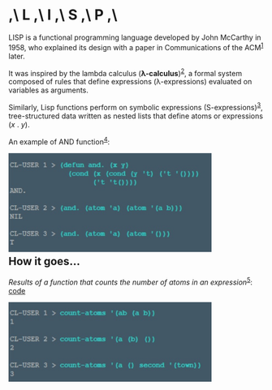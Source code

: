 # ,\ L ,\ I ,\ S ,\ P ,\

LISP is a functional programming language developed by John McCarthy in 1958, who explained its design with a paper in Communications of the ACM<sup>[1]</sup> later.

It was inspired by the lambda calculus (__λ-calculus__)<sup>[2]</sup>, a formal system composed of rules that define expressions (λ-expressions) evaluated on variables as arguments. 

Similarly, Lisp functions perform on symbolic expressions (S-expressions)<sup>[3]</sup>, tree-structured data written as nested lists that define atoms or expressions (_x_ . _y_).

An example of AND function<sup>[4]</sup>:

<img align="left" src="images/and.jpg" width="400"/>

<p>&nbsp;</p>
<p>&nbsp;</p>
<p>&nbsp;</p>
<p>&nbsp;</p>
<p>&nbsp;</p>
<p>&nbsp;</p>

## How it goes...


_Results of a function that counts the number of atoms in an expression_<sup>[5]</sup>: [code](https://github.com/adricode/LISP/blob/master/code/count-atoms.lisp)

 <img align="left" src="images/count-atoms.jpg" width="400"/>










[//]: # "References"
[1]: https://aiplaybook.a16z.com/reference-material/mccarthy-1960.pdf	"McCarthy, J. (1960). Recursive Functions of Symbolic Expressions."
[2]: https://www.ias.ac.in/article/fulltext/reso/019/03/0208-0221	"Karnick, H. (2014). Lisp."
[3]: https://en.wikipedia.org/wiki/S-expression
[4]: http://www.paulgraham.com/rootsoflisp.html	"Graham, P. (2001). The roots of Lisp"
[5]: https://github.com/norvig/paip-lisp/blob/master/docs/chapter1.md	"Ex. 1.3 - Paradigms of Artificial Intelligence Programming"



[//]: # "__'**',\,'**'.L.'**',\,'**'.I.'**',\,'**'.S.'**',\,'**'.P.'**',\,'**'__"
